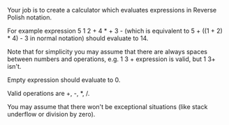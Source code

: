 Your job is to create a calculator which evaluates expressions in Reverse Polish notation.

For example expression 5 1 2 + 4 * + 3 - (which is equivalent to 5 + ((1 + 2) * 4) - 3 in normal notation) should evaluate to 14.

Note that for simplicity you may assume that there are always spaces between numbers and operations, e.g. 1 3 + expression is valid, but 1 3+ isn't.

Empty expression should evaluate to 0.

Valid operations are +, -, *, /.

You may assume that there won't be exceptional situations (like stack underflow or division by zero).